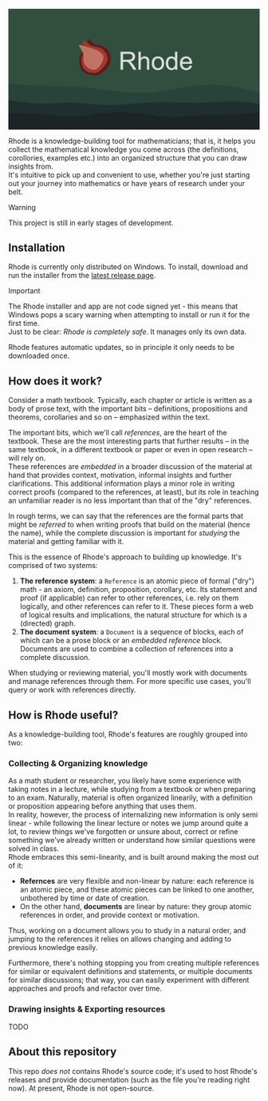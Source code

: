 <img src="splash.png" align="center" alt="rhode logo" /><br/>

Rhode is a knowledge-building tool for mathematicians; that is, it helps you collect the mathematical knowledge you come across (the definitions, corollories, examples etc.) into an organized structure that you can draw insights from.  
It's intuitive to pick up and convenient to use, whether you're just starting out your journey into mathematics or have years of research under your belt.

> [!WARNING]
> This project is still in early stages of development.

## Installation
Rhode is currently only distributed on Windows.
To install, download and run the installer from the [latest release page](https://github.com/NitzanHen/bigmath/releases/latest).

> [!IMPORTANT]
> The Rhode installer and app are not code signed yet - this means that Windows pops a scary warning when attempting to install or run it for the first time.  
> Just to be clear: *Rhode is completely safe*. It manages only its own data.

Rhode features automatic updates, so in principle it only needs to be downloaded once.

## How does it work?
Consider a math textbook. Typically, each chapter or article is written as a body of prose text, with the important bits – definitions, propositions and theorems, corollaries and so on – emphasized within the text.

The important bits, which we'll call *references*, are the heart of the textbook. These are the most interesting parts that further results – in the same textbook, in a different textbook or paper or even in open research – will rely on.  
These references are *embedded* in a broader discussion of the material at hand that provides context, motivation, informal insights and further clarifications. This additional information plays a minor role in writing correct proofs (compared to the references, at least), but its role in teaching an unfamiliar reader is no less important than that of the "dry" references.

In rough terms, we can say that the references are the formal parts that might be *referred* to when writing proofs that build on the material (hence the name), while the complete discussion is important for *studying* the material and getting familiar with it.

This is the essence of Rhode's approach to building up knowledge. It's comprised of two systems:
1. **The reference system**: a `Reference` is an atomic piece of formal ("dry") math - an axiom, definition, proposition, corollary, etc. Its statement and proof (if applicable) can refer to other references, i.e. rely on them logically, and other references can refer to it. These pieces form a web of logical results and implications, the natural structure for which is a (directed) graph.
2. **The document system**: a `Document` is a sequence of blocks, each of which can be a prose block or an *embedded reference* block. Documents are used to combine a collection of references into a complete discussion.

When studying or reviewing material, you'll mostly work with documents and manage references through them. For more specific use cases, you'll query or work with references directly.

## How is Rhode useful?
As a knowledge-building tool, Rhode's features are roughly grouped into two: 

### Collecting & Organizing knowledge
As a math student or researcher, you likely have some experience with taking notes in a lecture, while studying from a textbook or when preparing to an exam. Naturally, material is often organized linearily, with a definition or proposition appearing before anything that uses them.   
In reality, however, the process of internalizing new information is only semi linear - while following the linear lecture or notes we jump around quite a lot, to review things we've forgotten or unsure about, correct or refine something we've already written or understand how similar questions were solved in class.  
Rhode embraces this semi-linearity, and is built around making the most out of it: 

- **Refernces** are very flexible and non-linear by nature: each reference is an atomic piece, and these atomic pieces can be linked to one another, unbothered by time or date of creation.  
- On the other hand, **documents** are linear by nature: they group atomic references in order, and provide context or motivation. 

Thus, working on a document allows you to study in a natural order, and jumping to the references it relies on allows changing and adding to previous knowledge easily.

Furthermore, there's nothing stopping you from creating multiple references for similar or equivalent definitions and statements, or multiple documents for similar discussions; that way, you can easily experiment with different approaches and proofs and refactor over time.

### Drawing insights & Exporting resources
TODO

## About this repository
This repo *does not* contains Rhode's source code; it's used to host Rhode's releases and provide documentation (such as the file you're reading right now).
At present, Rhode is not open-source.